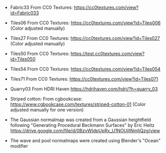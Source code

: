 - Fabric33
    From CC0 Textures:
    https://cc0textures.com/view?id=Fabric033

- Tiles06
    From CC0 Textures:
    https://cc0textures.com/view?id=Tiles006
    (Color adjusted manually)

- Tiles27
    From CC0 Textures:
    https://cc0textures.com/view?id=Tiles027
    (Color adjusted manually)

- Tiles50
    From CC0 Textures:
    https://test.cc0textures.com/view?id=Tiles050

- Tiles54
    From CC0 Textures:
    https://cc0textures.com/view?id=Tiles054

- Tiles71
    From CC0 Textures:
    https://cc0textures.com/view?id=Tiles071

- Quarry03
    From HDRI Haven
    https://hdrihaven.com/hdri/?h=quarry_03

- Striped cotton:
    From cgbookcase:
    https://www.cgbookcase.com/textures/striped-cotton-01
    (Color adjusted manually for one version)


- The Gaussian normalmap was created from a Gaussian heightfield following
    "Generating Procedural Beckmann Surfaces" by Eric Heitz
    https://drive.google.com/file/d/0BzvWIdpUpRx_U1NOUjlINmljQzg/view

- The wave and pool normalmaps were created using Blender's "Ocean" modifier
